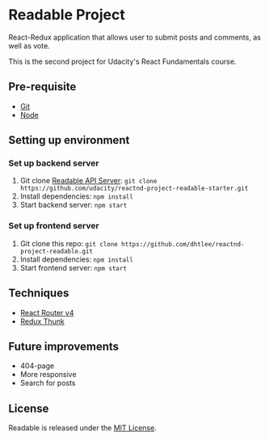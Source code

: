 # Readable Project
React-Redux application that allows user to submit  posts and comments, as well as vote.

This is the second project for Udacity's React Fundamentals course.

## Pre-requisite
- [Git](https://git-scm.com)
- [Node](https://nodejs.org)

## Setting up environment
### Set up backend server
1. Git clone [Readable API Server](https://github.com/udacity/reactnd-project-readable-starter): `git clone https://github.com/udacity/reactnd-project-readable-starter.git`
1. Install dependencies: `npm install`
1. Start backend server: `npm start`

### Set up frontend server
1. Git clone this repo: `git clone https://github.com/dhtlee/reactnd-project-readable.git`
1. Install dependencies: `npm install`
1. Start frontend server: `npm start`

## Techniques
* [React Router v4](https://github.com/ReactTraining/react-router)
* [Redux Thunk](https://github.com/gaearon/redux-thunk)

## Future improvements
* 404-page
* More responsive
* Search for posts

## License
Readable is released under the [MIT License](https://opensource.org/licenses/MIT).
